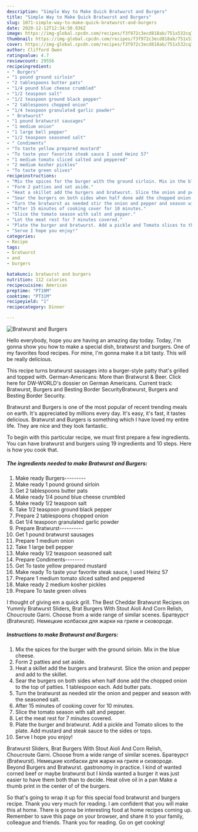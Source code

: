 ```yaml
---
description: "Simple Way to Make Quick Bratwurst and Burgers"
title: "Simple Way to Make Quick Bratwurst and Burgers"
slug: 1071-simple-way-to-make-quick-bratwurst-and-burgers
date: 2020-12-12T12:34:50.936Z
image: https://img-global.cpcdn.com/recipes/f3f972c3ecd818ab/751x532cq70/bratwurst-and-burgers-recipe-main-photo.jpg
thumbnail: https://img-global.cpcdn.com/recipes/f3f972c3ecd818ab/751x532cq70/bratwurst-and-burgers-recipe-main-photo.jpg
cover: https://img-global.cpcdn.com/recipes/f3f972c3ecd818ab/751x532cq70/bratwurst-and-burgers-recipe-main-photo.jpg
author: Clifford Owen
ratingvalue: 4.7
reviewcount: 29556
recipeingredient:
- " Burgers"
- "1 pound ground sirloin"
- "2 tablespoons butter pats"
- "1/4 pound blue cheese crumbled"
- "1/2 teaspoon salt"
- "1/2 teaspoon ground black pepper"
- "2 tablespoons chopped onion"
- "1/4 teaspoon granulated garlic powder"
- " Bratwurst"
- "1 pound bratwurst sausages"
- "1 medium onion"
- "1 large bell pepper"
- "1/2 teaspoon seasoned salt"
- " Condiments"
- "To taste yellow prepared mustard"
- "To taste your favorite steak sauce I used Heinz 57"
- "1 medium tomato sliced salted and peppered"
- "2 medium kosher pickles"
- "To taste green olives"
recipeinstructions:
- "Mix the spices for the burger with the ground sirloin. Mix in the blue cheese."
- "Form 2 patties and set aside."
- "Heat a skillet add the burgers and bratwurst. Slice the onion and pepper and add to the skillet."
- "Sear the burgers on both sides when half done add the chopped onion to the top of patties. 1 tablespoon each. Add butter pats."
- "Turn the bratwurst as needed stir the onion and pepper and season with the seasoned salt."
- "After 15 minutes of cooking cover for 10 minutes."
- "Slice the tomato season with salt and pepper."
- "Let the meat rest for 7 minutes covered."
- "Plate the burger and bratwurst. Add a pickle and Tomato slices to the plate. Add mustard and steak sauce to the sides or tops."
- "Serve I hope you enjoy!"
categories:
- Recipe
tags:
- bratwurst
- and
- burgers

katakunci: bratwurst and burgers 
nutrition: 112 calories
recipecuisine: American
preptime: "PT10M"
cooktime: "PT31M"
recipeyield: "1"
recipecategory: Dinner

---
```



![Bratwurst and Burgers](https://img-global.cpcdn.com/recipes/f3f972c3ecd818ab/751x532cq70/bratwurst-and-burgers-recipe-main-photo.jpg)

Hello everybody, hope you are having an amazing day today. Today, I'm gonna show you how to make a special dish, bratwurst and burgers. One of my favorites food recipes. For mine, I'm gonna make it a bit tasty. This will be really delicious.

This recipe turns bratwurst sausages into a burger-style patty that&#39;s grilled and topped with. German-Americans: More than Bratwurst &amp; Beer. Click here for DW-WORLD&#39;s dossier on German Americans. Current track: Bratwurst, Burgers and Besting Border SecurityBratwurst, Burgers and Besting Border Security.

Bratwurst and Burgers is one of the most popular of recent trending meals on earth. It's appreciated by millions every day. It's easy, it's fast, it tastes delicious. Bratwurst and Burgers is something which I have loved my entire life. They are nice and they look fantastic.


To begin with this particular recipe, we must first prepare a few ingredients. You can have bratwurst and burgers using 19 ingredients and 10 steps. Here is how you cook that.

<!--inarticleads1-->

##### The ingredients needed to make Bratwurst and Burgers:

1. Make ready  Burgers---------
1. Make ready 1 pound ground sirloin
1. Get 2 tablespoons butter pats
1. Make ready 1/4 pound blue cheese crumbled
1. Make ready 1/2 teaspoon salt
1. Take 1/2 teaspoon ground black pepper
1. Prepare 2 tablespoons chopped onion
1. Get 1/4 teaspoon granulated garlic powder
1. Prepare  Bratwurst----------
1. Get 1 pound bratwurst sausages
1. Prepare 1 medium onion
1. Take 1 large bell pepper
1. Make ready 1/2 teaspoon seasoned salt
1. Prepare  Condiments--------
1. Get To taste yellow prepared mustard
1. Make ready To taste your favorite steak sauce, I used Heinz 57
1. Prepare 1 medium tomato sliced salted and peppered
1. Make ready 2 medium kosher pickles
1. Prepare To taste green olives


I thought of giving em a quick grill. The Best Cheddar Bratwurst Recipes on Yummly Bratwurst Sliders, Brat Burgers With Stout Aioli And Corn Relish, Choucroute Garni. Choose from a wide range of similar scenes. Братвурст (Bratwurst). Немецкие колбаски для жарки на гриле и сковороде. 

<!--inarticleads2-->

##### Instructions to make Bratwurst and Burgers:

1. Mix the spices for the burger with the ground sirloin. Mix in the blue cheese.
1. Form 2 patties and set aside.
1. Heat a skillet add the burgers and bratwurst. Slice the onion and pepper and add to the skillet.
1. Sear the burgers on both sides when half done add the chopped onion to the top of patties. 1 tablespoon each. Add butter pats.
1. Turn the bratwurst as needed stir the onion and pepper and season with the seasoned salt.
1. After 15 minutes of cooking cover for 10 minutes.
1. Slice the tomato season with salt and pepper.
1. Let the meat rest for 7 minutes covered.
1. Plate the burger and bratwurst. Add a pickle and Tomato slices to the plate. Add mustard and steak sauce to the sides or tops.
1. Serve I hope you enjoy!


Bratwurst Sliders, Brat Burgers With Stout Aioli And Corn Relish, Choucroute Garni. Choose from a wide range of similar scenes. Братвурст (Bratwurst). Немецкие колбаски для жарки на гриле и сковороде. Beyond Burgers and Bratwurst. gastronomy in practice. I kind of wanted corned beef or maybe bratwurst but I kinda wanted a burger it was just easier to have them both than to decide. Heat olive oil in a pan Make a thumb print in the center of of the burgers. 

So that's going to wrap it up for this special food bratwurst and burgers recipe. Thank you very much for reading. I am confident that you will make this at home. There is gonna be interesting food at home recipes coming up. Remember to save this page on your browser, and share it to your family, colleague and friends. Thank you for reading. Go on get cooking!
